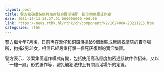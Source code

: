 ```yaml
---
layout: post
title: 警方搗破喬裝無牌按摩院的賣淫場所　指涉案集團運作變
date: 2021-12-13 18:37:51.000000000 +08:00
link: https://news.rthk.hk/rthk/ch/component/k2/1624004-20211213.htm
categories: rthk
---
```


警方繼今年7月後，日前再在灣仔和銅鑼灣搗破9個喬裝成無牌按摩院的賣淫場所，拘捕2男31女，相信已經嚴重打擊一個死灰復燃的賣淫集團。

警方表示，涉案集團運作模式有變，包括使用高私隱度加密通訊軟件作招徠，又以「一樓一鳳」形式運作等，避免觸犯法律上有關賣淫場所的定義。
